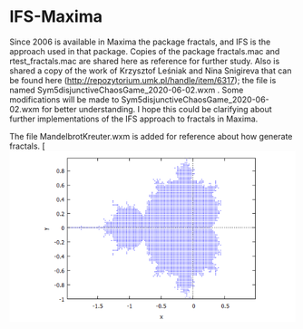 # IFS-Maxima

Since 2006 is available in Maxima the package fractals, and IFS is the approach used in that package.
Copies of the package fractals.mac and rtest_fractals.mac are shared here as reference for further study.
Also is shared a copy of the work of Krzysztof Leśniak and Nina Snigireva that can be found here (http://repozytorium.umk.pl/handle/item/6317); the file is named Sym5disjunctiveChaosGame_2020-06-02.wxm .
Some modifications will be made to Sym5disjunctiveChaosGame_2020-06-02.wxm for better understanding.
I hope this could be clarifying about further implementations of the IFS approach to fractals in Maxima. 

The file MandelbrotKreuter.wxm is added for reference about how generate fractals.
[![screen cap](https://github.com/Observatorio-de-Matematica/IFS-Maxima/blob/main/MandelbrotKreuter.png)
